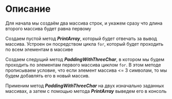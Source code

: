 # Описание
Для начала мы создаём два массива строк, и укажем сразу что длина второго массива будет равна первому

Создаем пустой метод **_PrintArray_**, который будет отвечать за вывод массива. Устроен он посредством цикла `for`, который будет проходить по всем элементам в массиве

Создаем следущий метод **_PaddingWithThreeChar_**, в котором мы будем проходить по элементам первого массива циклом `for`. В этом методе прописываем условие, что если элемент массива <= 3 символам, то мы будем добавлять его в новый массив.

Применим метод **_PaddingWithThreeChar_** на двух изначально заданных массивах, а затем с помощью метода **_PrintArray_** выведем его в консоль